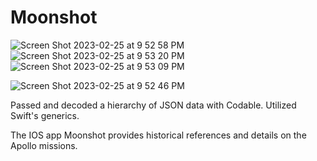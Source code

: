 # Moonshot

![Screen Shot 2023-02-25 at 9 52 58 PM](https://user-images.githubusercontent.com/115123900/221391489-dc86e4ea-d295-4aa5-93d3-2d268d66435f.png)
![Screen Shot 2023-02-25 at 9 53 20 PM](https://user-images.githubusercontent.com/115123900/221391485-9d70ca8a-e7c8-416b-afbf-dc945a0a9169.png)
![Screen Shot 2023-02-25 at 9 53 09 PM](https://user-images.githubusercontent.com/115123900/221391488-6391fad2-d945-4c18-ada9-9cbe557ec566.png)

![Screen Shot 2023-02-25 at 9 52 46 PM](https://user-images.githubusercontent.com/115123900/221391490-4275e89d-d782-4e7d-8d2c-0906881743a9.png)


Passed and decoded a hierarchy of JSON data with Codable. Utilized Swift's generics.



The IOS app Moonshot provides historical references and details on the Apollo missions.
